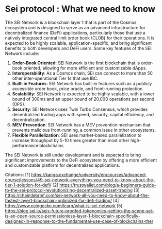 # Sei protocol : What we need to know 

The SEI Network is a blockchain layer 1 that is part of the Cosmos ecosystem and is designed to serve as an advanced infrastructure for decentralized finance (DeFi) applications, particularly those that use a natively integrated central limit order book (CLOB) for their operations. It is expected to be highly scalable, application-specific, and bring significant benefits to both developers and DeFi users. Some key features of the SEI Network include:

1. **Order-Book Oriented**: SEI Network is the first blockchain that is order-book oriented, allowing for more efficient and customizable dApps.
2. **Interoperability**: As a Cosmos chain, SEI can connect to more than 50 other inter-operational Tier 1s that use IBC.
3. **Built-in Features**: SEI Network has built-in features such as a publicly accessible order book, price oracle, and front-running protection.
4. **Scalability**: SEI Network is expected to be highly scalable, with a lower bound of 300ms and an upper bound of 20,000 operations per second (OPS).
5. **Security**: SEI Network uses Twin Turbo Consensus, which provides decentralized trading apps with speed, security, capital efficiency, and decentralization.
6. **MEV Prevention**: SEI Network has a MEV prevention mechanism that prevents malicious front-running, a common issue in other ecosystems.
7. **Flexible Parallelization**: SEI uses market-based parallelization to increase throughput by 5-10 times greater than most other high-performance blockchains.

The SEI Network is still under development and is expected to bring significant improvements to the DeFi ecosystem by offering a more efficient and customizable platform for decentralized applications.

Citations:
[1] https://kanga.exchange/university/en/courses/advanced-course/lessons/49-sei-network-everything-you-need-to-know-about-the-tier-1-solution-for-defi/
[2] https://trustwallet.com/blog/a-beginners-guide-to-the-sei-protocol-revolutionizing-decentralized-asset-trading
[3] https://chaindebrief.com/sei-network-all-you-need-to-know-about-the-fastest-layer1-blockchain-optimized-for-defi-trading/
[4] https://www.coingecko.com/learn/what-is-sei-network
[5] https://blog.sei.io/seis-future-proofed-tokenomics-setting-the-scene-sei-is-an-open-source-permissionless-layer-1-blockchain-specifically-designed-in-response-to-the-fundamental-use-case-of-blockchains-the/
